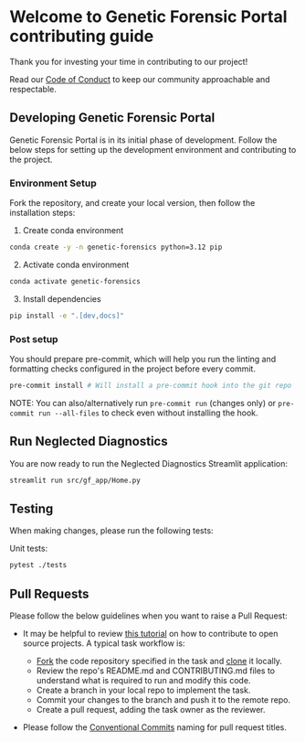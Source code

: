 # Welcome to Genetic Forensic Portal contributing guide

Thank you for investing your time in contributing to our project!

Read our
[Code of Conduct](https://github.com/uw-ssec/code-of-conduct/blob/main/CODE_OF_CONDUCT.md)
to keep our community approachable and respectable.

## Developing Genetic Forensic Portal

Genetic Forensic Portal is in its initial phase of development. Follow the below
steps for setting up the development environment and contributing to the
project.

### Environment Setup

Fork the repository, and create your local version, then follow the installation
steps:

1. Create conda environment

```bash
conda create -y -n genetic-forensics python=3.12 pip
```

2. Activate conda environment

```bash
conda activate genetic-forensics
```

3. Install dependencies

```bash
pip install -e ".[dev,docs]"
```

### Post setup

You should prepare pre-commit, which will help you run the linting and
formatting checks configured in the project before every commit.

```bash
pre-commit install # Will install a pre-commit hook into the git repo
```

NOTE: You can also/alternatively run `pre-commit run` (changes only) or
`pre-commit run --all-files` to check even without installing the hook.

## Run Neglected Diagnostics

You are now ready to run the Neglected Diagnostics Streamlit application:

```bash
streamlit run src/gf_app/Home.py
```

## Testing

When making changes, please run the following tests:

Unit tests:

```bash
pytest ./tests
```

## Pull Requests

Please follow the below guidelines when you want to raise a Pull Request:

- It may be helpful to review
  [this tutorial](https://www.dataschool.io/how-to-contribute-on-github/) on how
  to contribute to open source projects. A typical task workflow is:

  - [Fork](https://docs.github.com/en/get-started/quickstart/fork-a-repo) the
    code repository specified in the task and
    [clone](https://docs.github.com/en/repositories/creating-and-managing-repositories/cloning-a-repository)
    it locally.
  - Review the repo's README.md and CONTRIBUTING.md files to understand what is
    required to run and modify this code.
  - Create a branch in your local repo to implement the task.
  - Commit your changes to the branch and push it to the remote repo.
  - Create a pull request, adding the task owner as the reviewer.

- Please follow the
  [Conventional Commits](https://github.com/uw-ssec/rse-guidelines/blob/main/conventional-commits.md)
  naming for pull request titles.
